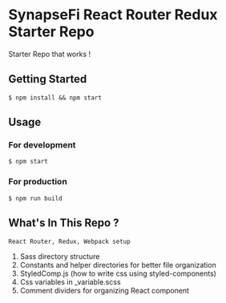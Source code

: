 # SynapseFi React Router Redux Starter Repo

Starter Repo that works !

## Getting Started
```
$ npm install && npm start
```

## Usage

### For development
```
$ npm start
```

### For production
```
$ npm run build
```

## What's In This Repo ?
`React Router, Redux, Webpack setup`
1. Sass directory structure
2. Constants and helper directories for better file organization
3. StyledComp.js (how to write css using styled-components)
4. Css variables in _variable.scss
5. Comment dividers for organizing React component
